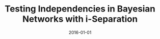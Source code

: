 ---
title: "Testing Independencies in Bayesian Networks with i-Separation"
date: 2016-01-01
publishDate: 2019-08-22T08:10:10.954559Z
authors: ["C.J. Butz", "J.S. Oliveira", "A.E. dos Santos", "A.L. Madsen"]
publication_types: ["1"]
abstract: ""
featured: false
publication: "*Twenty-ninth International Florida Artificial Intelligence Research Society Conference (FLAIRS)*"
---